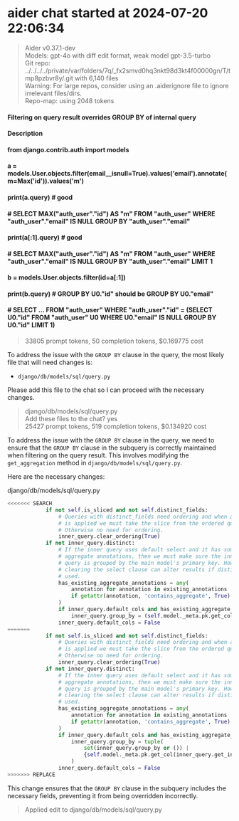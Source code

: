 
# aider chat started at 2024-07-20 22:06:34

> Aider v0.37.1-dev  
> Models: gpt-4o with diff edit format, weak model gpt-3.5-turbo  
> Git repo: ../../../../private/var/folders/7q/_fx2smvd0hq3nkt98d3kt4f00000gn/T/tmp8pzbvr8y/.git with 6,140 files  
> Warning: For large repos, consider using an .aiderignore file to ignore irrelevant files/dirs.  
> Repo-map: using 2048 tokens  

#### Filtering on query result overrides GROUP BY of internal query  
#### Description  
#### 	  
#### from django.contrib.auth import models  
#### a = models.User.objects.filter(email__isnull=True).values('email').annotate(m=Max('id')).values('m')  
#### print(a.query) # good  
#### # SELECT MAX("auth_user"."id") AS "m" FROM "auth_user" WHERE "auth_user"."email" IS NULL GROUP BY "auth_user"."email"  
#### print(a[:1].query) # good  
#### # SELECT MAX("auth_user"."id") AS "m" FROM "auth_user" WHERE "auth_user"."email" IS NULL GROUP BY "auth_user"."email" LIMIT 1  
#### b = models.User.objects.filter(id=a[:1])  
#### print(b.query) # GROUP BY U0."id" should be GROUP BY U0."email"  
#### # SELECT ... FROM "auth_user" WHERE "auth_user"."id" = (SELECT U0."id" FROM "auth_user" U0 WHERE U0."email" IS NULL GROUP BY U0."id" LIMIT 1)  
> 33805 prompt tokens, 50 completion tokens, $0.169775 cost  

To address the issue with the `GROUP BY` clause in the query, the most likely file that will need changes is:

- `django/db/models/sql/query.py`

Please add this file to the chat so I can proceed with the necessary changes.

> django/db/models/sql/query.py  
> Add these files to the chat? yes  
> 25427 prompt tokens, 519 completion tokens, $0.134920 cost  

To address the issue with the `GROUP BY` clause in the query, we need to ensure that the `GROUP BY` clause in the subquery is correctly maintained when filtering on the query result. This involves modifying the `get_aggregation` method in `django/db/models/sql/query.py`.

Here are the necessary changes:

django/db/models/sql/query.py
```python
<<<<<<< SEARCH
            if not self.is_sliced and not self.distinct_fields:
                # Queries with distinct_fields need ordering and when a limit
                # is applied we must take the slice from the ordered query.
                # Otherwise no need for ordering.
                inner_query.clear_ordering(True)
            if not inner_query.distinct:
                # If the inner query uses default select and it has some
                # aggregate annotations, then we must make sure the inner
                # query is grouped by the main model's primary key. However,
                # clearing the select clause can alter results if distinct is
                # used.
                has_existing_aggregate_annotations = any(
                    annotation for annotation in existing_annotations
                    if getattr(annotation, 'contains_aggregate', True)
                )
                if inner_query.default_cols and has_existing_aggregate_annotations:
                    inner_query.group_by = (self.model._meta.pk.get_col(inner_query.get_initial_alias()),)
                inner_query.default_cols = False
=======
            if not self.is_sliced and not self.distinct_fields:
                # Queries with distinct_fields need ordering and when a limit
                # is applied we must take the slice from the ordered query.
                # Otherwise no need for ordering.
                inner_query.clear_ordering(True)
            if not inner_query.distinct:
                # If the inner query uses default select and it has some
                # aggregate annotations, then we must make sure the inner
                # query is grouped by the main model's primary key. However,
                # clearing the select clause can alter results if distinct is
                # used.
                has_existing_aggregate_annotations = any(
                    annotation for annotation in existing_annotations
                    if getattr(annotation, 'contains_aggregate', True)
                )
                if inner_query.default_cols and has_existing_aggregate_annotations:
                    inner_query.group_by = tuple(
                        set(inner_query.group_by or ()) |
                        {self.model._meta.pk.get_col(inner_query.get_initial_alias())}
                    )
                inner_query.default_cols = False
>>>>>>> REPLACE
```

This change ensures that the `GROUP BY` clause in the subquery includes the necessary fields, preventing it from being overridden incorrectly.

> Applied edit to django/db/models/sql/query.py  
